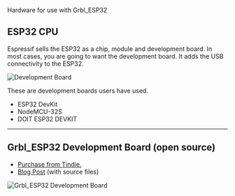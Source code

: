 Hardware for use with Grbl_ESP32

## ESP32 CPU

Espressif sells the ESP32 as a chip, module and development board. In most cases, you are going to want the development board. It adds the USB connectivity to the ESP32. 

![Development Board](http://www.buildlog.net/blog/wp-content/uploads/2018/08/ESP-32-Dev-Board-800x800.jpg)

These are development boards users have used.
* ESP32 DevKit
* NodeMCU-32S
* DOIT ESP32 DEVKIT 

***
## Grbl_ESP32 Development Board (open source)

* [Purchase from Tindie.](https://www.tindie.com/products/33366583/grblesp32-cnc-development-board/)
* [Blog Post](https://www.tindie.com/products/33366583/grblesp32-cnc-development-board/) (with source files)

![Grbl_ESP32 Development Board](http://www.buildlog.net/blog/wp-content/uploads/2018/08/20180819_170123.jpg)

